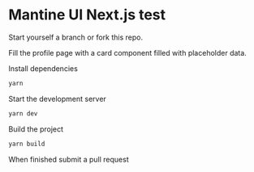 # Mantine UI Next.js test

Start yourself a branch or fork this repo.

Fill the profile page with a card component filled with placeholder data.

Install dependencies
```bash
yarn
```

Start the development server
```bash
yarn dev
```

Build the project
```bash
yarn build
```

When finished submit a pull request

